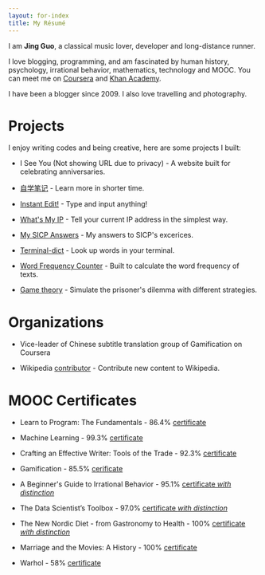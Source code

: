 ```yaml
---
layout: for-index
title: My Résumé
---
```


I am **Jing Guo**, a classical music lover, developer and long-distance runner.

I love blogging, programming, and am fascinated by human history, psychology, irrational behavior, mathematics, technology and MOOC. You can meet me on [Coursera](https://www.coursera.org/user/i/361951d01125a4915d2bc9815ad17a1b) and [Khan Academy](https://www.khanacademy.org/profile/guojing/).

I have been a blogger since 2009. I also love travelling and photography.

Projects
=====

I enjoy writing codes and being creative, here are some projects I built:

* I See You (Not showing URL due to privacy) - A website built for celebrating anniversaries.

* [自学笔记](http://notes.guoj.org/) - Learn more in shorter time.

* [Instant Edit!](http://instantedit.github.io/) - Type and input anything!

* [What's My IP](http://ip.guoj.org/) - Tell your current IP address in the simplest way.

* [My SICP Answers](https://github.com/guojing0/MySICPAnswers) - My answers to SICP's excerices.

* [Terminal-dict](https://github.com/guojing0/terminal-dict/) - Look up words in your terminal.

* [Word Frequency Counter](https://github.com/guojing0/my_python/blob/master/frequency.py) - Built to calculate the word frequency of texts.

* [Game theory](https://github.com/guojing0/game-theory) - Simulate the prisoner's dilemma with different strategies.

Organizations
=====

* Vice-leader of Chinese subtitle translation group of Gamification on Coursera

* Wikipedia [contributor](http://zh.wikipedia.org/wiki/User:Guojkiwi) - Contribute new content to Wikipedia.

MOOC Certificates
=====

* Learn to Program: The Fundamentals - 86.4% [certificate](/images/coursera-prog.pdf)

* Machine Learning - 99.3% [certificate](/images/coursera-ml.pdf)

* Crafting an Effective Writer: Tools of the Trade - 92.3% [certificate](/images/coursera-writing.pdf)

* Gamification - 85.5% [cerificate](/images/coursera-gamification.pdf)

* A Beginner's Guide to Irrational Behavior - 95.1% [certificate *with distinction*](/images/coursera-irrational.pdf)

* The Data Scientist’s Toolbox - 97.0% [certificate *with distinction*](/images/coursera-databox.pdf)

* The New Nordic Diet - from Gastronomy to Health - 100% [certificate *with distinction*](/images/coursera-nordic.pdf)

* Marriage and the Movies: A History - 100% [certificate](/images/coursera-marriage.pdf)

* Warhol - 58% [certificate](/images/coursera-warhol.pdf)
